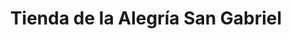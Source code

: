 ---
title: "Tienda de la Alegría San Gabriel"
url: /san-jose/tienda-de-la-alegria-san-gabriel/
shop: Allgemein
---